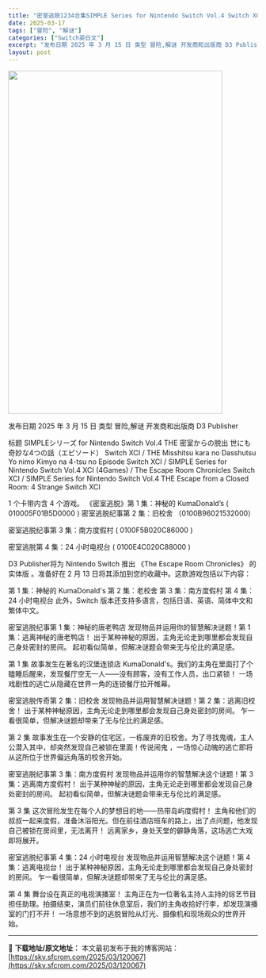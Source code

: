 ```yaml
---
title: "密室逃脱1234合集SIMPLE Series for Nintendo Switch Vol.4 Switch XCI (4Games)日文"
date: 2025-03-17
tags: ["冒险", "解谜"]
categories: ["Switch英日文"]
excerpt: "发布日期 2025 年 3 月 15 日 类型 冒险,解谜 开发商和出版商 D3 Publisher 标题 SIMPLEシリーズ for Nintendo Switch Vol.4 THE 密室からの脱出 世にも奇妙な4つの話（エピソード） Switch XCI / THE Misshitsu ka&hellip;"
layout: post
---
```


<img class="aligncenter size-full wp-image-120063" src="https://sky.sfcrom.com/wp-content/uploads/2025/03/2025031708120137.webp" alt="" width="432" height="692" />

发布日期 2025 年 3 月 15 日
类型 冒险,解谜
开发商和出版商 D3 Publisher

标题 SIMPLEシリーズ for Nintendo Switch Vol.4 THE 密室からの脱出 世にも奇妙な4つの話（エピソード） Switch XCI / THE Misshitsu kara no Dasshutsu Yo nimo Kimyo na 4-tsu no Episode Switch XCI / SIMPLE Series for Nintendo Switch Vol.4 XCI (4Games) / The Escape Room Chronicles Switch XCI / SIMPLE Series for Nintendo Switch Vol.4 THE Escape from a Closed Room: 4 Strange Switch XCI

1 个卡带内含 4 个游戏。
《密室逃脱》第 1 集：神秘的 KumaDonald’s
( 010005F01B5D0000 )
密室逃脱纪事第 2 集：旧校舍
（0100B96021532000）

密室逃脱纪事第 3 集：南方度假村
( 0100F5B020C86000 )

密室逃脱第 4 集：24 小时电视台
( 0100E4C020C88000 )

D3 Publisher将为 Nintendo Switch 推出 《The Escape Room Chronicles》 的实体版 。准备好在 2 月 13 日将其添加到您的收藏中。这款游戏包括以下内容：

第 1 集：神秘的 KumaDonald's
第 2 集：老校舍
第 3 集：南方度假村
第 4 集：24 小时电视台
此外，Switch 版本还支持多语言，包括日语、英语、简体中文和繁体中文。

密室逃脱纪事第 1 集：神秘的唐老鸭店
发现物品并运用你的智慧解决谜题！第 1 集：逃离神秘的唐老鸭店！
出于某种神秘的原因，主角无论走到哪里都会发现自己身处密封的房间。
起初看似简单，但解决谜题会带来无与伦比的满足感。

第 1 集
故事发生在著名的汉堡连锁店 KumaDonald's。我们的主角在里面打了个瞌睡后醒来，发现餐厅空无一人——没有顾客，没有工作人员，出口紧锁！
一场戏剧性的逃亡从隐藏在世界一角的连锁餐厅拉开帷幕。

密室逃脱传奇第 2 集：旧校舍
发现物品并运用智慧解决谜题！第 2 集：逃离旧校舍！
出于某种神秘原因，主角无论走到哪里都会发现自己身处密封的房间。
乍一看很简单，但解决谜题却带来了无与伦比的满足感。

第 2 集
故事发生在一个安静的住宅区，一栋废弃的旧校舍。为了寻找鬼魂，主人公潜入其中，却突然发现自己被锁在里面！传说闹鬼
，一场惊心动魄的逃亡即将从这所位于世界偏远角落的校舍开始。

密室逃脱纪事第 3 集：南方度假村
发现物品并运用你的智慧解决这个谜题！第 3 集：逃离南方度假村！
出于某种神秘的原因，主角无论走到哪里都会发现自己身处密封的房间。
起初看似简单，但解决谜题会带来无与伦比的满足感。

第 3 集
这次冒险发生在每个人的梦想目的地——热带岛屿度假村！
主角和他们的叔叔一起来度假，准备沐浴阳光。但在前往酒店班车的路上，出了点问题，他发现自己被锁在房间里，无法离开！
远离家乡，身处天堂的僻静角落，这场逃亡大戏即将展开。

密室逃脱纪事第 4 集：24 小时电视台
发现物品并运用智慧解决这个谜题！第 4 集：逃离电视台！
出于某种神秘原因，主角无论走到哪里都会发现自己身处密封的房间。
乍一看很简单，但解决谜题却带来了无与伦比的满足感。

第 4 集
舞台设在真正的电视演播室！
主角正在为一位著名主持人主持的综艺节目担任助理。拍摄结束，演员们前往休息室后，我们的主角收拾好行李，却发现演播室的门打不开！
一场意想不到的逃脱冒险从灯光、摄像机和现场观众的世界开始。

---
📖 **下载地址/原文地址：** 本文最初发布于我的博客网站：[https://sky.sfcrom.com/2025/03/120067](https://sky.sfcrom.com/2025/03/120067)
